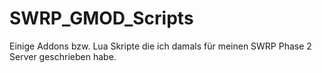# SWRP_GMOD_Scripts
Einige Addons bzw. Lua Skripte die ich damals für meinen SWRP Phase 2 Server geschrieben habe. 
